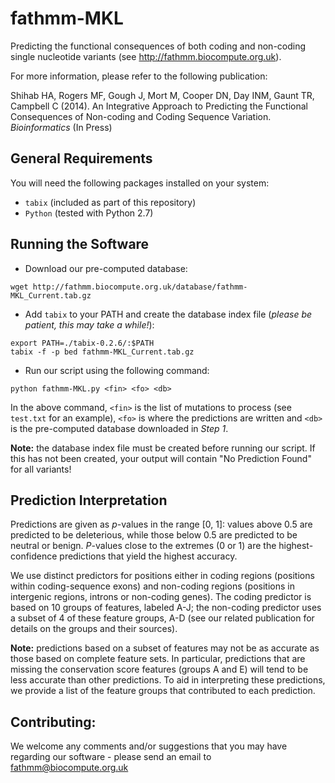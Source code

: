 # fathmm-MKL

Predicting the functional consequences of both coding and non-coding single nucleotide variants (see http://fathmm.biocompute.org.uk).

For more information, please refer to the following publication:

Shihab HA, Rogers MF, Gough J, Mort M, Cooper DN, Day INM, Gaunt TR, Campbell C (2014). An Integrative Approach to Predicting the Functional Consequences of Non-coding and Coding Sequence Variation. *Bioinformatics* (In Press)

## General Requirements

You will need the following packages installed on your system:

* ```tabix``` (included as part of this repository)
* ```Python``` (tested with Python 2.7)

## Running the Software

* Download our pre-computed database:

```
wget http://fathmm.biocompute.org.uk/database/fathmm-MKL_Current.tab.gz
```

* Add `tabix` to your PATH and create the database index file (*please be patient, this may take a while!*):

```
export PATH=./tabix-0.2.6/:$PATH
tabix -f -p bed fathmm-MKL_Current.tab.gz
```

* Run our script using the following command:

```
python fathmm-MKL.py <fin> <fo> <db>
```

In the above command, ```<fin>``` is the list of mutations to process (see ```test.txt``` for an example), ```<fo>``` is where the predictions are written and ```<db>``` is the pre-computed database downloaded in *Step 1*.

**Note:** the database index file must be created before running our script.  If this has not been created, your output will contain "No Prediction Found" for all variants!

## Prediction Interpretation

Predictions are given as *p*-values in the range [0, 1]: values above 0.5 are predicted to be deleterious, while those below 0.5 are predicted to be neutral or benign. *P*-values close to the extremes (0 or 1) are the highest-confidence predictions that yield the highest accuracy.

We use distinct predictors for positions either in coding regions (positions within coding-sequence exons) and non-coding regions (positions in intergenic regions, introns or non-coding genes). The coding predictor is based on 10 groups of features, labeled A-J; the non-coding predictor uses a subset of 4 of these feature groups, A-D (see our related publication for details on the groups and their sources).

**Note:** predictions based on a subset of features may not be as accurate as those based on complete feature sets. In particular, predictions that are missing the conservation score features (groups A and E) will tend to be less accurate than other predictions. To aid in interpreting these predictions, we provide a list of the feature groups that contributed to each prediction. 


## Contributing:

We welcome any comments and/or suggestions that you may have regarding our software - please send an email to fathmm@biocompute.org.uk

